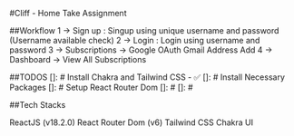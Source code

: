 #Cliff - Home Take Assignment

##Workflow
1 -> Sign up : Singup using unique username and password (Username available check)
2 -> Login : Login using username and password
3 -> Subscriptions -> Google OAuth Gmail Address Add
4 -> Dashboard -> View All Subscriptions

##TODOS
[]: # Install Chakra and Tailwind CSS - ✅
[]: # Install Necessary Packages
[]: # Setup React Router Dom
[]: # 
[]: # 


##Tech Stacks

ReactJS (v18.2.0)
React Router Dom (v6)
Tailwind CSS
Chakra UI
